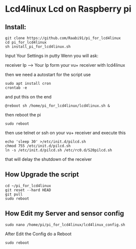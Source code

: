 # Lcd4linux Lcd on Raspberry pi

## Install:

```
git clone https://github.com/Raabi91/pi_for_lcd4linux
cd pi_for_lcd4linux
sh install_pi_for_lcd4linux.sh
```

Input Your Settings in putty Wenn you will ask:



receiver Ip --> Your Ip form your vu+ receiver with lcd4linux


then we need a autostart for the script use
```
sudo apt install cron
crontab -e
```
and put this on the end
```
@reboot sh /home/pi_for_lcd4linux/lcd4linux.sh &
```

then reboot the pi
```
sudo reboot
```


then use telnet or ssh on your vu+ receiver and execute this

```
echo 'sleep 30' >/etc/init.d/pilcd.sh
chmod 755 /etc/init.d/pilcd.sh
ln -s /etc/init.d/pilcd.sh /etc/rc0.d/S20pilcd.sh
```

that will delay the shutdown of the receiver

## How Upgrade the script
```
cd ~/pi_for_lcd4linux
git reset --hard HEAD
git pull
sudo reboot
```


## How Edit my Server and sensor config
```
sudo nano /home/pi/pi_for_lcd4linux/lcd4linux_config.sh
```

After Edit the Config do a Reboot

```
sudo reboot
```
